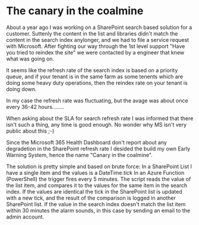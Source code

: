 <h1>The canary in the coalmine</h1>

About a year ago I was working on a SharePoint search based solution for a customer. Suttenly the content in the list and libraries didn't match the content in the search index anylonger, and we had to file a service request with Microsoft. After fighting our way through the 1st level support "Have you tried to reindex the site" we were contacted by a engineer that knew what was going on.

It seems like the refresh rate of the search index is based on a priority queue, and if your tenant is in the same farm as some tenents which are doing some heavy duty operations, then the reindex rate on your tenant is doing down.

In my case the refresh rate was fluctuating, but the avage was about once every 36-42 hours........


When asking about the SLA for search refresh rate I was informed that there isn't such a thing, any time is good enough. No wonder why MS isn't very public about this ;-)

Since the Microsoft 365 Health Dashboard don't report about any degradetion in the SharePoint refresh rate I desided the build my own Early Warning System, hence the name "Canary in the coalmine".

The solution is pretty simple and based on brute force:
In a SharePoint List I have a single item and the values is a DateTime.tick
In an Azure Function (PowerShell) the trigger fires every 5 minutes. The script reads the value of the list item, and compares it to the values for the same item in the search index. If the values are identical the tick in the SharePoint list is updated with a new tick, and the result of the comparison is logged in another SharePoint list. 
If the value in the search index doesn't match the list item within 30 minutes the alarm sounds, in this case by sending an email to the admin account. 

